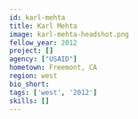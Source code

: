 ```yaml
---
id: karl-mehta
title: Karl Mehta
image: karl-mehta-headshot.png
fellow_year: 2012
project: []
agency: ["USAID"]
hometown: Freemont, CA
region: west
bio_short:
tags: ['west', '2012']
skills: []
---
```


